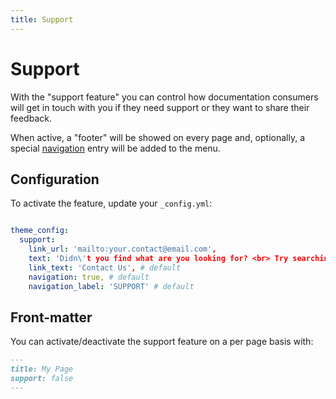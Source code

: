 ```yaml
---
title: Support
---
```


# Support

With the "support feature" you can control how documentation consumers will get in touch with you if they need support or they want to share their feedback.

When active, a "footer" will be showed on every page and, optionally, a special [navigation](./navigation.html) entry will be added to the menu.

## Configuration

To activate the feature, update your `_config.yml`:

```yaml

theme_config:
  support:
    link_url: 'mailto:your.contact@email.com',
    text: 'Didn\'t you find what are you looking for? <br> Try searching again on the left menu or', # default
    link_text: 'Contact Us', # default
    navigation: true, # default
    navigation_label: 'SUPPORT' # default
```

## Front-matter

You can activate/deactivate the support feature on a per page basis with:

```markdown
---
title: My Page
support: false
---
```
